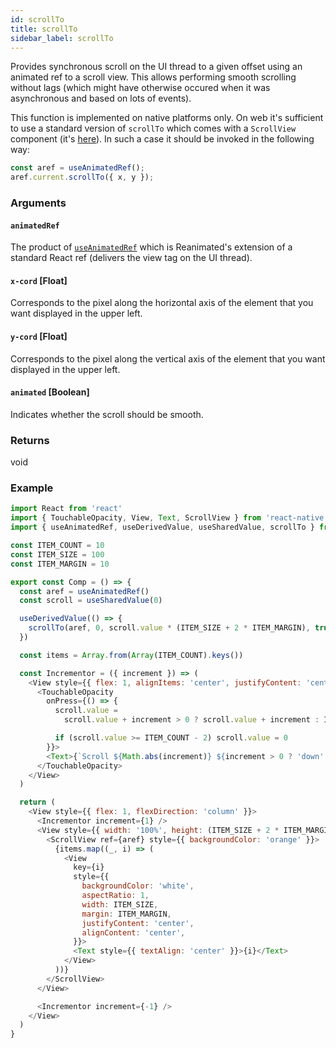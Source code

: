 ```yaml
---
id: scrollTo
title: scrollTo
sidebar_label: scrollTo
---
```


Provides synchronous scroll on the UI thread to a given offset using an animated ref to a scroll view. This allows performing smooth scrolling without lags (which might have otherwise occured when it was asynchronous and based on lots of events).

This function is implemented on native platforms only. On web it's sufficient to use a standard version of `scrollTo` which comes with a `ScrollView` component (it's [here](https://github.com/facebook/react-native/blob/aebccd3f923c920bd85fb9e5fbdd2a8a75d3ad3d/Libraries/Components/ScrollView/ScrollView.js#L834)). In such a case it should be invoked in the following way:

```javascript
const aref = useAnimatedRef();
aref.current.scrollTo({ x, y });
```

### Arguments

#### `animatedRef`

The product of [`useAnimatedRef`](../hooks/useAnimatedRef) which is Reanimated's extension of a standard React ref (delivers the view tag on the UI thread).

#### `x-cord` [Float]

Corresponds to the pixel along the horizontal axis of the element that you want displayed in the upper left.

#### `y-cord` [Float]

Corresponds to the pixel along the vertical axis of the element that you want displayed in the upper left.

#### `animated` [Boolean]

Indicates whether the scroll should be smooth.

### Returns

void

### Example

```js
import React from 'react'
import { TouchableOpacity, View, Text, ScrollView } from 'react-native'
import { useAnimatedRef, useDerivedValue, useSharedValue, scrollTo } from 'react-native-reanimated'

const ITEM_COUNT = 10
const ITEM_SIZE = 100
const ITEM_MARGIN = 10

export const Comp = () => {
  const aref = useAnimatedRef()
  const scroll = useSharedValue(0)

  useDerivedValue(() => {
    scrollTo(aref, 0, scroll.value * (ITEM_SIZE + 2 * ITEM_MARGIN), true)
  })

  const items = Array.from(Array(ITEM_COUNT).keys())

  const Incrementor = ({ increment }) => (
    <View style={{ flex: 1, alignItems: 'center', justifyContent: 'center' }}>
      <TouchableOpacity
        onPress={() => {
          scroll.value =
            scroll.value + increment > 0 ? scroll.value + increment : ITEM_COUNT - 1 + increment

          if (scroll.value >= ITEM_COUNT - 2) scroll.value = 0
        }}>
        <Text>{`Scroll ${Math.abs(increment)} ${increment > 0 ? 'down' : 'up'}`}</Text>
      </TouchableOpacity>
    </View>
  )

  return (
    <View style={{ flex: 1, flexDirection: 'column' }}>
      <Incrementor increment={1} />
      <View style={{ width: '100%', height: (ITEM_SIZE + 2 * ITEM_MARGIN) * 2 }}>
        <ScrollView ref={aref} style={{ backgroundColor: 'orange' }}>
          {items.map((_, i) => (
            <View
              key={i}
              style={{
                backgroundColor: 'white',
                aspectRatio: 1,
                width: ITEM_SIZE,
                margin: ITEM_MARGIN,
                justifyContent: 'center',
                alignContent: 'center',
              }}>
              <Text style={{ textAlign: 'center' }}>{i}</Text>
            </View>
          ))}
        </ScrollView>
      </View>

      <Incrementor increment={-1} />
    </View>
  )
}
```
